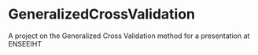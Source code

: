 # GeneralizedCrossValidation
A project on the Generalized Cross Validation method for a presentation at ENSEEIHT
